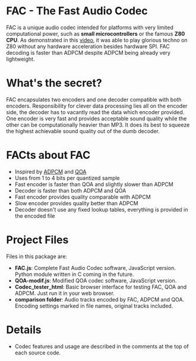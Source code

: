 # FAC - The Fast Audio Codec

FAC is a unique audio codec intended for platforms with very limited computational power, such as <b>small microcontrollers</b> or the famous <b>Z80 CPU</b>.
As demonstrated in this <a href="https://youtu.be/kaUDCDXiM4w?si=L2NmCmnTsmfOteaB">video</a>, it was able to play glorious techno on Z80 without any hardware acceleration besides hardware SPI. FAC decoding is faster than ADPCM despite ADPCM being already very lightweight.

# What's the secret?

FAC encapsulates two encoders and one decoder compatible with both encoders. Responsibility for clever data processing lies all on the encoder side, the decoder has to vacantly read the data which encoder provided. One encoder is very fast and provides acceptable sound quality while the other can be computationally heavier than MP3. It does its best to squeeze the highest achievable sound quality out of the dumb decoder.

# FACts about FAC

- Inspired by <a href="https://en.wikipedia.org/wiki/Adaptive_differential_pulse-code_modulation">ADPCM</a> and <a href="https://github.com/phoboslab/qoa">QOA</a>
- Uses from 1 to 4 bits per quantized sample
- Fast encoder is faster than QOA and slightly slower than ADPCM
- Decoder is faster than both ADPCM and QOA
- Fast encoder provides quality comparable with ADPCM
- Slow encoder provides quality better than ADPCM
- Decoder doesn't use any fixed lookup tables, everything is provided in the encoded file

# Project Files

Files in this package are:
- <b>FAC.js</b>: Complete Fast Audio Codec software, JavaScript version. Python module written in C coming in the future.
- <b>QOA-modif.js</b>: Modified QOA codec software, JavaScript version.
- <b>Codec_tester_html</b>: Basic browser interface for testing FAC, QOA and ADPCM. Just run it in your web browser.
- <b>comparison folder</b>: Audio tracks encoded by FAC, ADPCM and QOA. Encoding settings marked in file names, original tracks included.

# Details

- Codec features and usage are described in the comments at the top of each source code.
